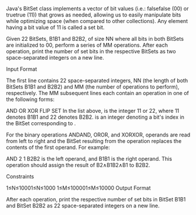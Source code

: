 Java's BitSet class implements a vector of bit values (i.e.: falsefalse (00) or truetrue (11)) that grows as needed, allowing us to easily manipulate bits while optimizing space (when compared to other collections). Any element having a bit value of 11 is called a set bit.

Given 22 BitSets, B1B1 and B2B2, of size NN where all bits in both BitSets are initialized to 00, perform a series of MM operations. After each operation, print the number of set bits in the respective BitSets as two space-separated integers on a new line.

Input Format

The first line contains 22 space-separated integers, NN (the length of both BitSets B1B1 and B2B2) and MM (the number of operations to perform), respectively. 
The MM subsequent lines each contain an operation in one of the following forms:

AND  <set> <set> <set> <set>
OR  <set> <set> <set> <set>
XOR  <set> <set> <set> <set>
FLIP <set> <index> <set> <index>
SET  <set> <index> <set> <index>
In the list above, <set><set> is the integer 11 or 22, where 11 denotes B1B1 and 22 denotes B2B2. 
<index><index> is an integer denoting a bit's index in the BitSet corresponding to <set><set>.

For the binary operations ANDAND, OROR, and XORXOR, operands are read from left to right and the BitSet resulting from the operation replaces the contents of the first operand. For example:

AND 2 1
B2B2 is the left operand, and B1B1 is the right operand. This operation should assign the result of B2∧B1B2∧B1 to B2B2.

Constraints

1≤N≤10001≤N≤1000
1≤M≤100001≤M≤10000
Output Format

After each operation, print the respective number of set bits in BitSet B1B1 and BitSet B2B2 as 22 space-separated integers on a new line.
